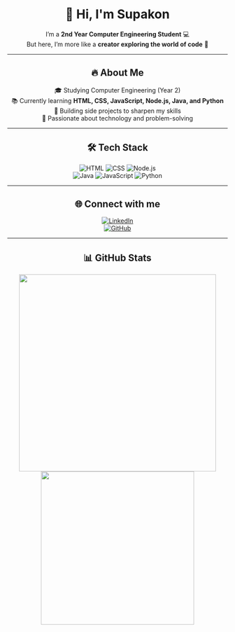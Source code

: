 <div align="center">

<h1 align="center">👋 Hi, I'm Supakon</h1>

I’m a **2nd Year Computer Engineering Student** 💻  
But here, I’m more like a **creator exploring the world of code** 🚀  

---

## 🔥 About Me  

🎓 Studying Computer Engineering (Year 2) <br/>
📚 Currently learning **HTML, CSS, JavaScript, Node.js, Java, and Python**  
🔧 Building side projects to sharpen my skills  
🌟 Passionate about technology and problem-solving  

---

## 🛠 Tech Stack  

![HTML](https://img.shields.io/badge/-HTML-E34F26?logo=html5&logoColor=white&labelColor=E34F26)
![CSS](https://img.shields.io/badge/-CSS-1572B6?logo=css3&logoColor=white)
![Node.js](https://img.shields.io/badge/-Node.js-339933?logo=node.js&logoColor=white)  
![Java](https://img.shields.io/badge/-Java-007396?logo=openjdk&logoColor=white)
![JavaScript](https://img.shields.io/badge/-JavaScript-F7DF1E?logo=javascript&logoColor=black&labelColor=F7DF1E)
![Python](https://img.shields.io/badge/-Python-3776AB?logo=python&logoColor=white)

---

## 🌐 Connect with me  

[![LinkedIn](https://img.shields.io/badge/LinkedIn-0A66C2?style=for-the-badge&logo=linkedin&logoColor=white)](https://www.linkedin.com/in/kittimasak-jamson-209943385/)  
[![GitHub](https://img.shields.io/badge/GitHub-181717?style=for-the-badge&logo=github&logoColor=white)](https://github.com/Supakon33)

---

## 📊 GitHub Stats  

<img src="https://github-readme-stats.vercel.app/api?username=Supakon33&show_icons=true&theme=radical" width="450"/>

<br/>

<img src="https://github-readme-stats.vercel.app/api/top-langs/?username=Supakon33&layout=compact&theme=tokyonight" width="350"/>

</div>
